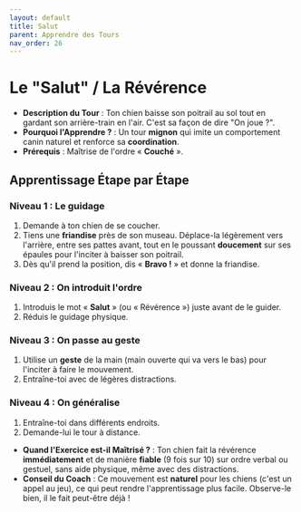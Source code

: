 ```yaml
---
layout: default
title: Salut
parent: Apprendre des Tours
nav_order: 26
---
```


# Le "Salut" / La Révérence

- **Description du Tour** : Ton chien baisse son poitrail au sol tout en gardant son arrière-train en l'air. C'est sa façon de dire "On joue ?".
- **Pourquoi l'Apprendre ?** : Un tour **mignon** qui imite un comportement canin naturel et renforce sa **coordination**.
- **Prérequis** : Maîtrise de l'ordre « **Couché** ».

## Apprentissage Étape par Étape

### Niveau 1 : Le guidage

1.  Demande à ton chien de se coucher.
2.  Tiens une **friandise** près de son museau. Déplace-la légèrement vers l'arrière, entre ses pattes avant, tout en le poussant **doucement** sur ses épaules pour l'inciter à baisser son poitrail.
3.  Dès qu'il prend la position, dis « **Bravo !** » et donne la friandise.

### Niveau 2 : On introduit l'ordre

1.  Introduis le mot « **Salut** » (ou « Révérence ») juste avant de le guider.
2.  Réduis le guidage physique.

### Niveau 3 : On passe au geste

1.  Utilise un **geste** de la main (main ouverte qui va vers le bas) pour l'inciter à faire le mouvement.
2.  Entraîne-toi avec de légères distractions.

### Niveau 4 : On généralise

1.  Entraîne-toi dans différents endroits.
2.  Demande-lui le tour à distance.

- **Quand l'Exercice est-il Maîtrisé ?** : Ton chien fait la révérence **immédiatement** et de manière **fiable** (9 fois sur 10) sur ordre verbal ou gestuel, sans aide physique, même avec des distractions.
- **Conseil du Coach** : Ce mouvement est **naturel** pour les chiens (c'est un appel au jeu), ce qui peut rendre l'apprentissage plus facile. Observe-le bien, il le fait peut-être déjà ! 
